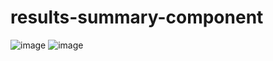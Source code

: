 # results-summary-component


![image](https://user-images.githubusercontent.com/58304648/230759039-64506ce6-0cd8-48b1-8eb1-42b83962d422.png)
![image](https://user-images.githubusercontent.com/58304648/230759092-f5ea7291-8ff9-487b-9628-11786c2bfc27.png)
